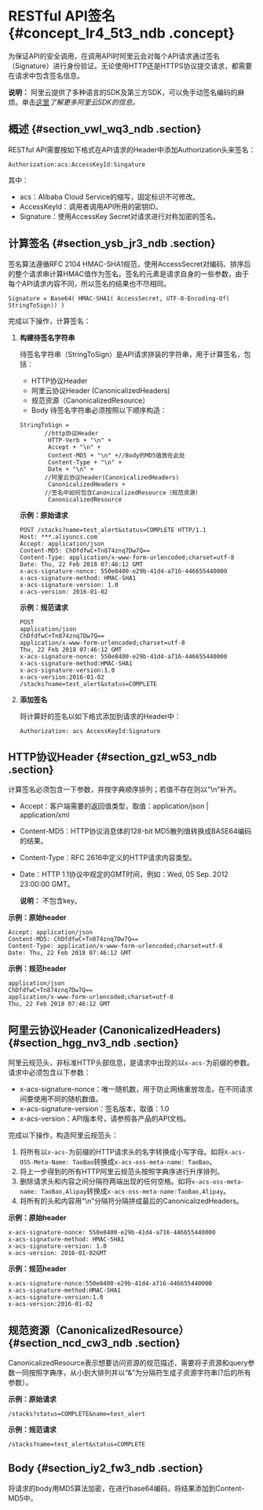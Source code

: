 # RESTful API签名 {#concept_lr4_5t3_ndb .concept}

为保证API的安全调用，在调用API时阿里云会对每个API请求通过签名（Signature）进行身份验证。无论使用HTTP还是HTTPS协议提交请求，都需要在请求中包含签名信息。

**说明：** 阿里云提供了多种语言的SDK及第三方SDK，可以免手动签名编码的麻烦。单击[这里](https://develop.aliyun.com/tools/sdk)*了解更多阿里云SDK的信息。*

## 概述 {#section_vwl_wq3_ndb .section}

RESTful API需要按如下格式在API请求的Header中添加Authorization头来签名：

```
Authorization:acs:AccessKeyId:Singature
```

其中：

-   acs：Alibaba Cloud Service的缩写，固定标识不可修改。
-   AccessKeyId：调用者调用API所用的密钥ID。
-   Signature：使用AccessKey Secret对请求进行对称加密的签名。

## 计算签名 {#section_ysb_jr3_ndb .section}

签名算法遵循RFC 2104 HMAC-SHA1规范，使用AccessSecret对编码、排序后的整个请求串计算HMAC值作为签名。签名的元素是请求自身的一些参数，由于每个API请求内容不同，所以签名的结果也不尽相同。

```
Signature = Base64( HMAC-SHA1( AccessSecret, UTF-8-Encoding-Of(
StringToSign)) )
```

完成以下操作，计算签名：

1.  **构建待签名字符串**

    待签名字符串（StringToSign）是API请求拼装的字符串，用于计算签名，包括：

    -   HTTP协议Header
    -   阿里云协议Header \(CanonicalizedHeaders\)
    -   规范资源（CanonicalizedResource）
    -   Body
    待签名字符串必须按照以下顺序构造：

    ```
    StringToSign = 
           //http协议Header
            HTTP-Verb + "\n" +
            Accept + "\n" +
            Content-MD5 + "\n" +//Body的MD5值放在此处
            Content-Type + "\n" +
            Date + "\n" +
           //阿里云协议header(CanonicalizedHeaders)
            CanonicalizedHeaders +
           //签名中如何包含CanonicalizedResource（规范资源）
            CanonicalizedResource
    ```

    **示例：原始请求**

    ```
    POST /stacks?name=test_alert&status=COMPLETE HTTP/1.1
    Host: ***.aliyuncs.com
    Accept: application/json
    Content-MD5: ChDfdfwC+Tn874znq7Dw7Q==
    Content-Type: application/x-www-form-urlencoded;charset=utf-8
    Date: Thu, 22 Feb 2018 07:46:12 GMT 
    x-acs-signature-nonce: 550e8400-e29b-41d4-a716-446655440000
    x-acs-signature-method: HMAC-SHA1
    x-acs-signature-version: 1.0
    x-acs-version: 2016-01-02
    ```

    **示例：规范请求**

    ```
    POST
    application/json
    ChDfdfwC+Tn874znq7Dw7Q==
    application/x-www-form-urlencoded;charset=utf-8
    Thu, 22 Feb 2018 07:46:12 GMT
    x-acs-signature-nonce: 550e8400-e29b-41d4-a716-446655440000
    x-acs-signature-method:HMAC-SHA1
    x-acs-signature-version:1.0
    x-acs-version:2016-01-02
    /stacks?name=test_alert&status=COMPLETE
    ```

2.  **添加签名**

    将计算好的签名以如下格式添加到请求的Header中：

    `Authorization: acs AccessKeyId:Signature`


## HTTP协议Header {#section_gzl_w53_ndb .section}

计算签名必须包含一下参数，并按字典顺序排列；若值不存在则以“\\n”补齐。

-   Accept：客户端需要的返回值类型，取值：application/json | application/xml
-   Content-MD5：HTTP协议消息体的128-bit MD5散列值转换成BASE64编码的结果。
-   Content-Type：RFC 2616中定义的HTTP请求内容类型。
-   Date：HTTP 1.1协议中规定的GMT时间，例如：Wed, 05 Sep. 2012 23:00:00 GMT。

    **说明：** 不包含key。


**示例：原始header**

```
Accept: application/json
Content-MD5: ChDfdfwC+Tn874znq7Dw7Q==
Content-Type: application/x-www-form-urlencoded;charset=utf-8
Date: Thu, 22 Feb 2018 07:46:12 GMT
```

**示例：规范header**

```
application/json
ChDfdfwC+Tn874znq7Dw7Q==
application/x-www-form-urlencoded;charset=utf-8
Thu, 22 Feb 2018 07:46:12 GMT
```

## 阿里云协议Header \(CanonicalizedHeaders\) {#section_hgg_nv3_ndb .section}

阿里云规范头，非标准HTTP头部信息，是请求中出现的以`x-acs-`为前缀的参数。请求中必须包含以下参数：

-   x-acs-signature-nonce：唯一随机数，用于防止网络重放攻击。在不同请求间要使用不同的随机数值。
-   x-acs-signature-version：签名版本，取值：1.0
-   x-acs-version：API版本号，请参照各产品的API文档。

完成以下操作，构造阿里云规范头：

1.  将所有以`x-acs-`为前缀的HTTP请求头的名字转换成小写字母。如将`X-acs-OSS-Meta-Name: TaoBao`转换成`x-acs-oss-meta-name: TaoBao`。
2.  将上一步得到的所有HTTP阿里云规范头按照字典序进行升序排列。
3.  删除请求头和内容之间分隔符两端出现的任何空格。如将`x-acs-oss-meta-name: TaoBao,Alipay`转换成`x-acs-oss-meta-name:TaoBao,Alipay`。
4.  将所有的头和内容用“\\n”分隔符分隔拼成最后的CanonicalizedHeaders。

**示例：原始header**

```
x-acs-signature-nonce: 550e8400-e29b-41d4-a716-446655440000
x-acs-signature-method: HMAC-SHA1
x-acs-signature-version: 1.0
x-acs-version: 2016-01-02GMT
```

**示例：规范header**

```
x-acs-signature-nonce:550e8400-e29b-41d4-a716-446655440000
x-acs-signature-method:HMAC-SHA1
x-acs-signature-version:1.0
x-acs-version:2016-01-02
```

## 规范资源（CanonicalizedResource） {#section_ncd_cw3_ndb .section}

CanonicalizedResource表示想要访问资源的规范描述，需要将子资源和query参数一同按照字典序，从小到大排列并以“&”为分隔符生成子资源字符串\(?后的所有参数）。

**示例：原始请求**

```
/stacks?status=COMPLETE&name=test_alert
```

**示例：规范请求**

```
/stacks?name=test_alert&status=COMPLETE
```

## Body {#section_iy2_fw3_ndb .section}

将请求的body用MD5算法加密，在进行base64编码，将结果添加到Content-MD5中。

